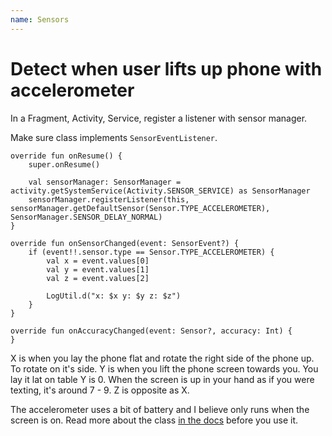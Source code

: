 ```yaml
---
name: Sensors
---
```


# Detect when user lifts up phone with accelerometer

In a Fragment, Activity, Service, register a listener with sensor manager.

Make sure class implements `SensorEventListener`. 

```
override fun onResume() {
    super.onResume()

    val sensorManager: SensorManager = activity.getSystemService(Activity.SENSOR_SERVICE) as SensorManager
    sensorManager.registerListener(this, sensorManager.getDefaultSensor(Sensor.TYPE_ACCELEROMETER), SensorManager.SENSOR_DELAY_NORMAL)
}

override fun onSensorChanged(event: SensorEvent?) {
    if (event!!.sensor.type == Sensor.TYPE_ACCELEROMETER) {
        val x = event.values[0]
        val y = event.values[1]
        val z = event.values[2]

        LogUtil.d("x: $x y: $y z: $z")
    }
}

override fun onAccuracyChanged(event: Sensor?, accuracy: Int) {
}
```

X is when you lay the phone flat and rotate the right side of the phone up. To rotate on it's side.
Y is when you lift the phone screen towards you. You lay it lat on table Y is 0. When the screen is up in your hand as if you were texting, it's around 7 - 9.
Z is opposite as X.

The accelerometer uses a bit of battery and I believe only runs when the screen is on. Read more about the class [in the docs](https://developer.android.com/reference/android/hardware/SensorManager.html) before you use it.
